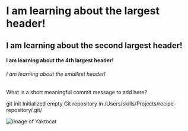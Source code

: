 # I am learning about the largest header!
## I am learning about the second largest header!
#### I am learning about the 4th largest header!
###### I am learning about the smallest header!


What is a short meaningful commit message to add here?

git init
Initialized empty Git repository in /Users/skills/Projects/recipe-repository/.git/



![Image of Yaktocat](https://octodex.github.com/images/yaktocat.png)



